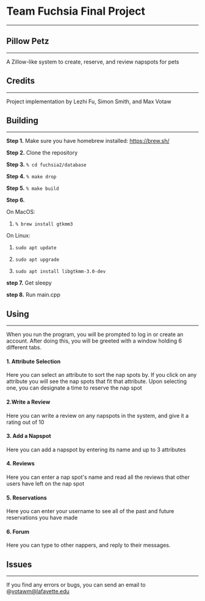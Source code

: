 # Team Fuchsia Final Project

___

## Pillow Petz

---

A Zillow-like system to create, reserve, and review napspots for pets

## Credits

---

Project implementation by Lezhi Fu, Simon Smith, and Max Votaw

## Building

----

**Step 1.** Make sure you have homebrew installed: https://brew.sh/

**Step 2.** Clone the repository

**Step 3.** ```% cd fuchsia2/database```

**Step 4.** ```% make drop```

**Step 5.** ```% make build```

**Step 6.** 

  On MacOS:
  1. ```% brew install gtkmm3```
        
  On Linux: 
  1. ```sudo apt update```
  
  2. ```sudo apt upgrade```
  
  3. ```sudo apt install libgtkmm-3.0-dev```

**step 7.** Get sleepy
        
**step 8.** Run main.cpp

## Using

---

When you run the program, you will be prompted to log in or create an account.
After doing this, you will be greeted with a window holding 6 different tabs.

#### 1. Attribute Selection

Here you can select an attribute to sort the nap spots by. If you click on any attribute you will see the nap spots that fit that attribute.
Upon selecting one, you can designate a time to reserve the nap spot

#### 2.Write a Review

Here you can write a review on any napspots in the system, and give it a rating out of 10

#### 3. Add a Napspot

Here you can add a napspot by entering its name and up to 3 attributes

#### 4. Reviews

Here you can enter a nap spot's name and read all the reviews that other users have left on the nap spot

#### 5. Reservations

Here you can enter your username to see all of the past and future reservations you have made

#### 6. Forum

Here you can type to other nappers, and reply to their messages.

## Issues

---

If you find any errors or bugs, you can send an email to @votawm@lafayette.edu



